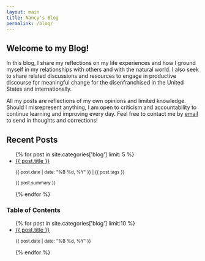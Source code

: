 ```yaml
---
layout: main
title: Nancy's Blog
permalink: /blog/
---
```


<div class="content-wrapper">
    <div class="recent-posts">
        <h2>Welcome to my Blog!</h2>
        <p>In this blog, I share my reflections on my life experiences and how I ground myself in my relationships with others and with the natural world. I also seek to share related discussions and resources to engage in productive discourse for meaningful change for the disenfranchised in the United States and internationally.</p>
        <p>All my posts are reflections of my own opinions and limited knowledge. Should I misrepresent anything, I am open to criticism and accountability to continue learning and improving every day. Feel free to contact me by <a href="mailto:nancyvu2002@gmail.com">email</a> to send in thoughts and corrections!</p>
        <h2>Recent Posts</h2>
            <ul>
                {% for post in site.categories['blog'] limit: 5 %}
                     <li>
                        <a href="{{ post.url | relative_url }}">{{ post.title }} </a>
                        <p><small>{{ post.date | date: "%B %d, %Y" }} | {{ post.tags }}</small></p>
                        <p><small>{{ post.summary }}</small></p>
                    </li>
                {% endfor %}
            </ul>
    </div>

<div class="sidebar">
    <h3>Table of Contents</h3>
        <ul>
            {% for post in site.categories['blog'] limit:10 %}
                <li>
                    <a href="{{ post.url | relative_url }}">{{ post.title }}</a>
                    <p><small>{{ post.date | date: "%B %d, %Y" }}</small></p>
                </li>
            {% endfor %}
        </ul>
</div>
</div>